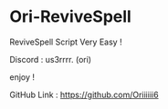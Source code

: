 # Ori-ReviveSpell
ReviveSpell Script Very Easy !

Discord : us3rrrr. (ori)

enjoy !

GitHub Link : https://github.com/Oriiiiii6
